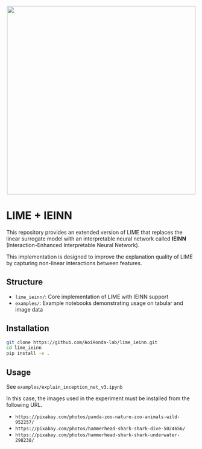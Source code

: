 <p align="center">
  <img src="https://github.com/user-attachments/assets/2e69cbf7-678b-476d-b569-3c097cdb5fcb" width="500">
</p>

# LIME + IEINN

This repository provides an extended version of LIME that replaces the linear surrogate model with an interpretable neural network called **IEINN** (Interaction-Enhanced Interpretable Neural Network).

This implementation is designed to improve the explanation quality of LIME by capturing non-linear interactions between features.

## Structure

- `lime_ieinn/`: Core implementation of LIME with IEINN support
- `examples/`: Example notebooks demonstrating usage on tabular and image data

## Installation

```bash
git clone https://github.com/AoiHonda-lab/lime_ieinn.git
cd lime_ieinn
pip install -e .
```

## Usage
See `examples/explain_inception_net_v3.ipynb`

In this case, the images used in the experiment must be installed from the following URL.

- `https://pixabay.com/photos/panda-zoo-nature-zoo-animals-wild-952257/`
- `https://pixabay.com/photos/hammerhead-shark-shark-dive-5024656/`
- `https://pixabay.com/photos/hammerhead-shark-shark-underwater-298238/`
